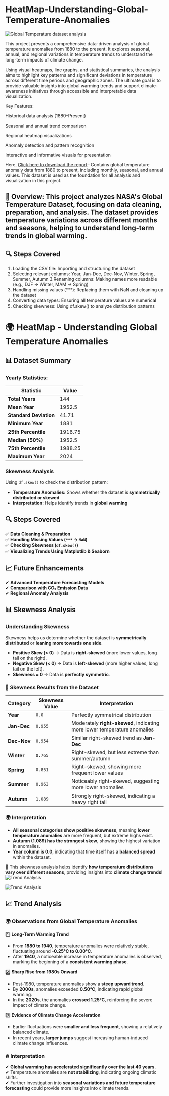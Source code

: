 # HeatMap-Understanding-Global-Temperature-Anomalies


![ Global Temperature dataset analysis](https://github.com/almazid82/HeatMap-Understanding-Global-Temperature-Anomalies/blob/main/Global%20temp.jpg)


This project presents a comprehensive data-driven analysis of global temperature anomalies from 1880 to the present. It explores seasonal, annual, and regional variations in temperature trends to understand the long-term impacts of climate change.

Using visual heatmaps, line graphs, and statistical summaries, the analysis aims to highlight key patterns and significant deviations in temperature across different time periods and geographic zones. The ultimate goal is to provide valuable insights into global warming trends and support climate-awareness initiatives through accessible and interpretable data visualization.

Key Features:

Historical data analysis (1880–Present)

Seasonal and annual trend comparison

Regional heatmap visualizations

Anomaly detection and pattern recognition

Interactive and informative visuals for presentation

Here, [Click here to download the report](./GLB.Ts+dSST.csv)– Contains global temperature anomaly data from 1880 to present, including monthly, seasonal, and annual values. This dataset is used as the foundation for all analysis and visualization in this project.


## 📌 Overview: This project analyzes NASA's Global Temperature Dataset, focusing on data cleaning, preparation, and analysis. The dataset provides temperature variations across different months and seasons, helping to understand long-term trends in global warming.
## 🔍 Steps Covered 
1. Loading the CSV file: Importing and structuring the dataset   
2. Selecting relevant columns: Year, Jan-Dec, Dec-Nov, Winter, Spring, Summer, Autumn
3.Renaming columns: Making names more readable (e.g., DJF → Winter, MAM → Spring)
4. Handling missing values (***): Replacing them with NaN and cleaning up the dataset
5. Converting data types: Ensuring all temperature values are numerical
6. Checking skewness: Using df.skew() to analyze distribution patterns


# 🌍 HeatMap - Understanding Global Temperature Anomalies  


## 📊 Dataset Summary  

### Yearly Statistics:  
| Statistic  | Value  |
|------------|--------|
| **Total Years** | 144 |
| **Mean Year** | 1952.5 |
| **Standard Deviation** | 41.71 |
| **Minimum Year** | 1881 |
| **25th Percentile** | 1916.75 |
| **Median (50%)** | 1952.5 |
| **75th Percentile** | 1988.25 |
| **Maximum Year** | 2024 |

### **Skewness Analysis**  
Using `df.skew()` to check the distribution pattern:  
- **Temperature Anomalies:** Shows whether the dataset is **symmetrically distributed or skewed**  
- **Interpretation:** Helps identify trends in **global warming**  

## 🔍 Steps Covered  
✅ **Data Cleaning & Preparation**  
✅ **Handling Missing Values (`***` → `NaN`)**  
✅ **Checking Skewness (`df.skew()`)**  
✅ **Visualizing Trends Using Matplotlib & Seaborn**  

## 📈 Future Enhancements  
✔ **Advanced Temperature Forecasting Models**  
✔ **Comparison with CO₂ Emission Data**  
✔ **Regional Anomaly Analysis**

## 📊 Skewness Analysis  

### Understanding Skewness  
Skewness helps us determine whether the dataset is **symmetrically distributed** or **leaning more towards one side**.  
- **Positive Skew (> 0)** → Data is **right-skewed** (more lower values, long tail on the right).  
- **Negative Skew (< 0)** → Data is **left-skewed** (more higher values, long tail on the left).  
- **Skewness = 0** → Data is **perfectly symmetric**.

### 🔹 Skewness Results from the Dataset  
| Category | Skewness Value | Interpretation |
|----------|---------------|----------------|
| **Year** | `0.0` | Perfectly symmetrical distribution |
| **Jan-Dec** | `0.955` | Moderately **right-skewed**, indicating more lower temperature anomalies |
| **Dec-Nov** | `0.954` | Similar right-skewed trend as **Jan-Dec** |
| **Winter** | `0.765` | Right-skewed, but less extreme than summer/autumn |
| **Spring** | `0.851` | Right-skewed, showing more frequent lower values |
| **Summer** | `0.963` | Noticeably right-skewed, suggesting more lower anomalies |
| **Autumn** | `1.089` | Strongly right-skewed, indicating a heavy right tail |

### 🌍 Interpretation  
- **All seasonal categories show positive skewness**, meaning **lower temperature anomalies** are more frequent, but extreme highs exist.  
- **Autumn (1.089) has the strongest skew**, showing the highest variation in anomalies.  
- **Year column is 0.0**, indicating that time itself has a **balanced spread** within the dataset.  

🚀 This skewness analysis helps identify **how temperature distributions vary over different seasons**, providing insights into **climate change trends**!
![Trend Analysis](https://raw.githubusercontent.com/almazid82/HeatMap-Understanding-Global-Temperature-Anomalies/main/Trend%20analysis.png)


![Trend Analysis](https://github.com/almazid82/HeatMap-Understanding-Global-Temperature-Anomalies)


## 📈 Trend Analysis  

### 🌍 Observations from Global Temperature Anomalies  

1️⃣ **Long-Term Warming Trend**  
   - From **1880 to 1940**, temperature anomalies were relatively stable, fluctuating around **-0.25°C to 0.00°C**.  
   - After **1940**, a noticeable increase in temperature anomalies is observed, marking the beginning of a **consistent warming phase**.  

2️⃣ **Sharp Rise from 1980s Onward**  
   - Post-1980, temperature anomalies show a **steep upward trend**.  
   - By **2000s**, anomalies exceeded **0.50°C**, indicating rapid global warming.  
   - In the **2020s**, the anomalies **crossed 1.25°C**, reinforcing the severe impact of climate change.  

3️⃣ **Evidence of Climate Change Acceleration**  
   - Earlier fluctuations were **smaller and less frequent**, showing a relatively balanced climate.  
   - In recent years, **larger jumps** suggest increasing human-induced climate change influences.  

### 🔥 Interpretation  
✔ **Global warming has accelerated significantly over the last 40 years.**  
✔ Temperature anomalies are **not stabilizing**, indicating ongoing climatic shifts.  
✔ Further investigation into **seasonal variations and future temperature forecasting** could provide more insights into climate trends.  
